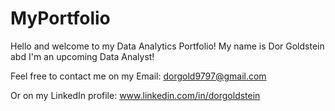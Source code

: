 # MyPortfolio
Hello and welcome to my Data Analytics Portfolio!
My name is Dor Goldstein abd I'm an upcoming Data Analyst!

Feel free to contact me on my Email:
dorgold9797@gmail.com

Or on my LinkedIn profile:
www.linkedin.com/in/dorgoldstein

